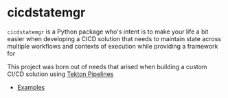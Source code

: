 # cicdstatemgr

`cicdstatemgr` is a Python package who's intent is to make your life a bit easier when developing a CICD solution that needs to maintain state across multiple workflows and contexts of execution while providing a framework for 

This project was born out of needs that arised when building a custom CI/CD solution using [Tekton Pipelines](https://github.com/tektoncd/pipeline)

* [Examples](examples/)